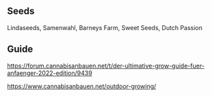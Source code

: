 
## Seeds

Lindaseeds, Samenwahl, Barneys Farm, Sweet Seeds, Dutch Passion


## Guide
https://forum.cannabisanbauen.net/t/der-ultimative-grow-guide-fuer-anfaenger-2022-edition/9439

https://www.cannabisanbauen.net/outdoor-growing/
